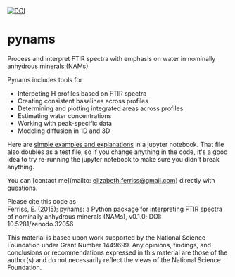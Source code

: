 [![DOI](https://zenodo.org/badge/18718/EFerriss/pynams.svg)](https://zenodo.org/badge/latestdoi/18718/EFerriss/pynams)
# pynams
Process and interpret FTIR spectra with emphasis on water in nominally anhydrous minerals (NAMs)

Pynams includes tools for
* Interpeting H profiles based on FTIR spectra 
* Creating consistent baselines across profiles
* Determining and plotting integrated areas across profiles
* Estimating water concentrations
* Working with peak-specific data
* Modeling diffusion in 1D and 3D
 
Here are [simple examples and explanations](https://github.com/EFerriss/Pynams/blob/master/EXAMPLES.ipynb) in a jupyter notebook. That file also doubles as a test file, so if you change anything in the code, it's a good idea to try re-running the jupyter notebook to make sure you didn't break anything. 

You can [contact me](mailto: elizabeth.ferriss@gmail.com) directly with questions. 

Please cite this code as  
Ferriss, E. (2015); pynams: a Python package for interpreting FTIR spectra of nominally anhydrous minerals (NAMs), v0.1.0; DOI: 10.5281/zenodo.32056

This material is based upon work supported by the National Science Foundation under Grant Number 1449699. Any opinions, findings, and conclusions or recommendations expressed in this material are those of the author(s) and do not necessarily reflect the views of the National Science Foundation.


